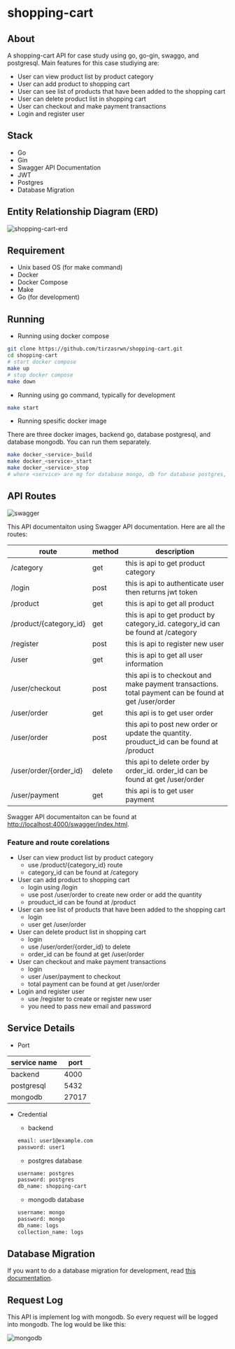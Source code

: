 # shopping-cart

## About

A shopping-cart API for case study using go, go-gin, swaggo, and postgresql. Main features for this case studiying are:

- User can view product list by product category
- User can add product to shopping cart
- User can see list of products that have been added to the shopping cart
- User can delete product list in shopping cart
- User can checkout and make payment transactions
- Login and register user

## Stack

- Go
- Gin
- Swagger API Documentation
- JWT
- Postgres
- Database Migration

## Entity Relationship Diagram (ERD)

![shopping-cart-erd](./docs/erd.png)

## Requirement

- Unix based OS (for make command)
- Docker
- Docker Compose
- Make
- Go (for development)

## Running

- Running using docker compose

```sh
git clone https://github.com/tirzasrwn/shopping-cart.git
cd shopping-cart
# start docker compose
make up
# stop docker compose
make down
```

- Running using go command, typically for development

```sh
make start
```

- Running spesific docker image

There are three docker images, backend go, database postgresql, and database mongodb.
You can run them separately.

```sh
make docker_<service>_build
make docker_<service>_start
make docker_<service>_stop
# where <service> are mg for database mongo, db for database postgres, and be for backend
```

## API Routes

![swagger](./docs/swagger.png)

This API documentaiton using Swagger API documentation. Here are all the routes:

| route                  | method | description                                                                                          |
| ---------------------- | ------ | ---------------------------------------------------------------------------------------------------- |
| /category              | get    | this is api to get product category                                                                  |
| /login                 | post   | this is api to authenticate user then returns jwt token                                              |
| /product               | get    | this is api to get all product                                                                       |
| /product/{category_id} | get    | this is api to get product by category_id. category_id can be found at /category                     |
| /register              | post   | this is api to register new user                                                                     |
| /user                  | get    | this is api to get all user information                                                              |
| /user/checkout         | post   | this api is to checkout and make payment transactions. total payment can be found at get /user/order |
| /user/order            | get    | this api is to get user order                                                                        |
| /user/order            | post   | this api to post new order or update the quantity. prouduct_id can be found at /product              |
| /user/order/{order_id} | delete | this api to delete order by order_id. order_id can be found at get /user/order                       |
| /user/payment          | get    | this api is to get user payment                                                                      |

Swagger API documentaiton can be found at [http://localhost:4000/swagger/index.html](http://localhost:4000/swagger/index.html).

### Feature and route corelations

- User can view product list by product category
  - use /product/{category_id} route
  - category_id can be found at /category
- User can add product to shopping cart
  - login using /login
  - use post /user/order to create new order or add the quantity
  - prouduct_id can be found at /product
- User can see list of products that have been added to the shopping cart
  - login
  - user get /user/order
- User can delete product list in shopping cart
  - login
  - use /user/order/{order_id} to delete
  - order_id can be found at get /user/order
- User can checkout and make payment transactions
  - login
  - user /user/payment to checkout
  - total payment can be found at get /user/order
- Login and register user
  - use /register to create or register new user
  - you need to pass new email and password

## Service Details

- Port

| service name | port  |
| ------------ | ----- |
| backend      | 4000  |
| postgresql   | 5432  |
| mongodb      | 27017 |

- Credential

  - backend

  ```sh
  email: user1@example.com
  password: user1
  ```

  - postgres database

  ```sh
  username: postgres
  password: postgres
  db_name: shopping-cart
  ```

  - mongodb database

  ```sh
  username: mongo
  password: mongo
  db_name: logs
  collection_name: logs
  ```

## Database Migration

If you want to do a database migration for development, read [this documentation](./internal/migration/readme.md).

## Request Log

This API is implement log with mongodb. So every request will be logged into mongodb. The log would be like this:

![mongodb](./docs/mongodb.png)
